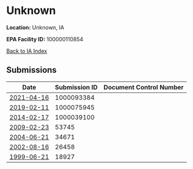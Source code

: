 # Unknown

**Location:** Unknown, IA

**EPA Facility ID:** 100000110854

[Back to IA Index](../../index.md)

## Submissions

| Date | Submission ID | Document Control Number |
|------|--------------|-------------------------|
| [2021-04-16](submissions/1000093384.md) | 1000093384 |  |
| [2019-02-11](submissions/1000075945.md) | 1000075945 |  |
| [2014-02-17](submissions/1000039100.md) | 1000039100 |  |
| [2009-02-23](submissions/53745.md) | 53745 |  |
| [2004-06-21](submissions/34671.md) | 34671 |  |
| [2002-08-16](submissions/26458.md) | 26458 |  |
| [1999-06-21](submissions/18927.md) | 18927 |  |
